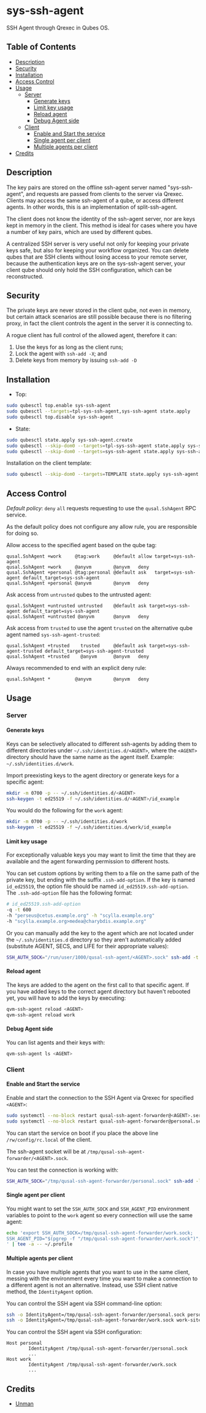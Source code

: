 # sys-ssh-agent

SSH Agent through Qrexec in Qubes OS.

## Table of Contents

*   [Description](#description)
*   [Security](#security)
*   [Installation](#installation)
*   [Access Control](#access-control)
*   [Usage](#usage)
    *   [Server](#server)
        *   [Generate keys](#generate-keys)
        *   [Limit key usage](#limit-key-usage)
        *   [Reload agent](#reload-agent)
        *   [Debug Agent side](#debug-agent-side)
    *   [Client](#client)
        *   [Enable and Start the service](#enable-and-start-the-service)
        *   [Single agent per client](#single-agent-per-client)
        *   [Multiple agents per client](#multiple-agents-per-client)
*   [Credits](#credits)

## Description

The key pairs are stored on the offline ssh-agent server named
"sys-ssh-agent", and requests are passed from clients to the server via
Qrexec. Clients may access the same ssh-agent of a qube, or access different
agents. In other words, this is an implementation of split-ssh-agent.

The client does not know the identity of the ssh-agent server, nor are keys
kept in memory in the client. This method is ideal for cases where you have a
number of key pairs, which are used by different qubes.

A centralized SSH server is very useful not only for keeping your private keys
safe, but also for keeping your workflow organized. You can delete qubes that
are SSH clients without losing access to your remote server, because the
authentication keys are on the sys-ssh-agent server, your client qube should
only hold the SSH configuration, which can be reconstructed.

## Security

The private keys are never stored in the client qube, not even in memory, but
certain attack scenarios are still possible because there is no filtering
proxy, in fact the client controls the agent in the server it is connecting
to.

A rogue client has full control of the allowed agent, therefore it can:

1.  Use the keys for as long as the client runs;
2.  Lock the agent with `ssh-add -X`; and
3.  Delete keys from memory by issuing `ssh-add -D`

## Installation

*   Top:

```sh
sudo qubesctl top.enable sys-ssh-agent
sudo qubesctl --targets=tpl-sys-ssh-agent,sys-ssh-agent state.apply
sudo qubesctl top.disable sys-ssh-agent
```

*   State:

<!-- pkg:begin:post-install -->

```sh
sudo qubesctl state.apply sys-ssh-agent.create
sudo qubesctl --skip-dom0 --targets=tpl-sys-ssh-agent state.apply sys-ssh-agent.install
sudo qubesctl --skip-dom0 --targets=sys-ssh-agent state.apply sys-ssh-agent.configure
```

<!-- pkg:end:post-install -->

Installation on the client template:

```sh
sudo qubesctl --skip-dom0 --targets=TEMPLATE state.apply sys-ssh-agent.install-client
```

## Access Control

_Default policy_: `deny` `all` requests requesting to use the
`qusal.SshAgent` RPC service.

As the default policy does not configure any allow rule, you are responsible
for doing so.

Allow access to the specified agent based on the qube tag:

```qrexecpolicy
qusal.SshAgent +work     @tag:work     @default allow target=sys-ssh-agent
qusal.SshAgent +work     @anyvm        @anyvm   deny
qusal.SshAgent +personal @tag:personal @default ask   target=sys-ssh-agent default_target=sys-ssh-agent
qusal.SshAgent +personal @anyvm        @anyvm   deny
```

Ask access from `untrusted` qubes to the untrusted agent:

```qrexecpolicy
qusal.SshAgent +untrusted untrusted    @default ask target=sys-ssh-agent default_target=sys-ssh-agent
qusal.SshAgent +untrusted @anyvm       @anyvm   deny
```

Ask access from `trusted` to use the agent `trusted` on the alternative qube
agent named `sys-ssh-agent-trusted`:

```qrexecpolicy
qusal.SshAgent +trusted    trusted     @default ask target=sys-ssh-agent-trusted default_target=sys-ssh-agent-trusted
qusal.SshAgent +trusted    @anyvm      @anyvm   deny
```

Always recommended to end with an explicit deny rule:

```qrexecpolicy
qusal.SshAgent *         @anyvm        @anyvm   deny
```

## Usage

### Server

#### Generate keys

Keys can be selectively allocated to different ssh-agents by adding them to
different directories under `~/.ssh/identities.d/<AGENT>`, where the `<AGENT>`
directory should  have the same name as the agent itself. Example:
`~/.ssh/identities.d/work`.

Import preexisting keys to the agent directory or generate keys for a specific
agent:

```sh
mkdir -m 0700 -p -- ~/.ssh/identities.d/<AGENT>
ssh-keygen -t ed25519 -f ~/.ssh/identities.d/<AGENT>/id_example
```

You would do the following for the `work` agent:

```sh
mkdir -m 0700 -p -- ~/.ssh/identities.d/work
ssh-keygen -t ed25519 -f ~/.ssh/identities.d/work/id_example
```

#### Limit key usage

For exceptionally valuable keys you may want to limit the time that they are
available and the agent forwarding permission to different hosts.

You can set custom options by writing them to a file on the same path of the
private key, but ending with the suffix `.ssh-add-option`. If the key is named
`id_ed25519`, the option file should be named `id_ed25519.ssh-add-option`.
The `.ssh-add-option` file has the following format:

```sh
# id_ed25519.ssh-add-option
-q -t 600
-h "perseus@cetus.example.org" -h "scylla.example.org"
-h "scylla.example.org>medea@charybdis.example.org"
```

Or you can manually add the key to the agent which are not located under the
`~/.ssh/identities.d` directory so they aren't automatically added (substitute
AGENT, SECS, and LIFE for their appropriate values):

```sh
SSH_AUTH_SOCK="/run/user/1000/qusal-ssh-agent/<AGENT>.sock" ssh-add -t <SECS> -f <FILE>
```

#### Reload agent

The keys are added to the agent on the first call to that specific agent.
If you have added keys to the correct agent directory but haven't rebooted
yet, you will have to add the keys by executing:

```sh
qvm-ssh-agent reload <AGENT>
qvm-ssh-agent reload work
```

#### Debug Agent side

You can list agents and their keys with:

```sh
qvm-ssh-agent ls <AGENT>
```

### Client

#### Enable and Start the service

Enable and start the connection to the SSH Agent via Qrexec for specified
`<AGENT>`:

```sh
sudo systemctl --no-block restart qusal-ssh-agent-forwarder@<AGENT>.service
sudo systemctl --no-block restart qusal-ssh-agent-forwarder@personal.service
```

You can start the service on boot if you place the above line
`/rw/config/rc.local` of the client.

The ssh-agent socket will be at `/tmp/qusal-ssh-agent-forwarder/<AGENT>.sock`.

You can test the connection is working with:

```sh
SSH_AUTH_SOCK="/tmp/qusal-ssh-agent-forwarder/personal.sock" ssh-add -l
```

#### Single agent per client

You might want to set the `SSH_AUTH_SOCK` and `SSH_AGENT_PID` environment
variables to point to the `work` agent so every connection will use the same
agent:

```sh
echo 'export SSH_AUTH_SOCK=/tmp/qusal-ssh-agent-forwarder/work.sock;
SSH_AGENT_PID="$(pgrep -f "/tmp/qusal-ssh-agent-forwarder/work.sock")";
' | tee -a -- ~/.profile
```

#### Multiple agents per client

In case you have multiple agents that you want to use in the same client,
messing with the environment every time you want to make a connection to a
different agent is not an alternative. Instead, use SSH client native method,
the `IdentityAgent` option.

You can control the SSH agent via SSH command-line option:

```sh
ssh -o IdentityAgent=/tmp/qusal-ssh-agent-forwarder/personal.sock personal-site.com
ssh -o IdentityAgent=/tmp/qusal-ssh-agent-forwarder/work.sock work-site.com
```

You can control the SSH agent via SSH configuration:

```sshconfig
Host personal
        IdentityAgent /tmp/qusal-ssh-agent-forwarder/personal.sock
        ...
Host work
        IdentityAgent /tmp/qusal-ssh-agent-forwarder/work.sock
        ...
```

## Credits

*   [Unman](https://github.com/unman/qusal-ssh-agent)
